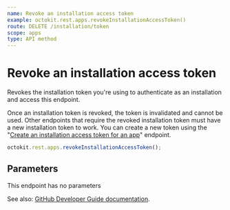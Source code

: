 ```yaml
---
name: Revoke an installation access token
example: octokit.rest.apps.revokeInstallationAccessToken()
route: DELETE /installation/token
scope: apps
type: API method
---
```


# Revoke an installation access token

Revokes the installation token you're using to authenticate as an installation and access this endpoint.

Once an installation token is revoked, the token is invalidated and cannot be used. Other endpoints that require the revoked installation token must have a new installation token to work. You can create a new token using the "[Create an installation access token for an app](https://docs.github.com/rest/apps/apps#create-an-installation-access-token-for-an-app)" endpoint.

```js
octokit.rest.apps.revokeInstallationAccessToken();
```

## Parameters

This endpoint has no parameters

See also: [GitHub Developer Guide documentation](https://docs.github.com/rest/apps/installations#revoke-an-installation-access-token).
